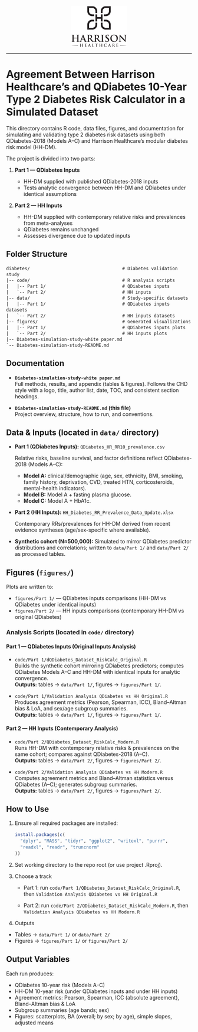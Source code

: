 <div align="center">
  <img src="../../../assets/harrison-logo.jpg" alt="Harrison Healthcare Logo" width="150">
</div>

---

# Agreement Between Harrison Healthcare’s and QDiabetes 10-Year Type 2 Diabetes Risk Calculator in a Simulated Dataset

This directory contains R code, data files, figures, and documentation for simulating and validating type 2 diabetes risk datasets using both QDiabetes-2018 (Models A–C) and Harrison Healthcare’s modular diabetes risk model (HH-DM).  

The project is divided into two parts:

1. **Part 1 — QDiabetes Inputs**
   - HH-DM supplied with published QDiabetes-2018 inputs
   - Tests analytic convergence between HH-DM and QDiabetes under identical assumptions

2. **Part 2 — HH Inputs**
   - HH-DM supplied with contemporary relative risks and prevalences from meta-analyses
   - QDiabetes remains unchanged
   - Assesses divergence due to updated inputs



## Folder Structure
```text
diabetes/                                   # Diabetes validation study
|-- code/                                   # R analysis scripts
|   |-- Part 1/                             # QDiabetes inputs
|   `-- Part 2/                             # HH inputs
|-- data/                                   # Study-specific datasets
|   |-- Part 1/                             # QDiabetes inputs datasets
|   `-- Part 2/                             # HH inputs datasets
|-- figures/                                # Generated visualizations
|   |-- Part 1/                             # QDiabetes inputs plots
|   `-- Part 2/                             # HH inputs plots
|-- Diabetes-simulation-study-white paper.md
`-- Diabetes-simulation-study-README.md
```

## Documentation

- **`Diabetes-simulation-study-white paper.md`**  
  Full methods, results, and appendix (tables & figures). Follows the CHD style with a logo, title, author list, date, TOC, and consistent section headings.

- **`Diabetes-simulation-study-README.md` (this file)**  
  Project overview, structure, how to run, and conventions.


## Data & Inputs (located in `data/` directory)

- **Part 1 (QDiabetes Inputs):**
`QDiabetes_HR_RR10_prevalence.csv`

  Relative risks, baseline survival, and factor definitions reflect QDiabetes-2018 (Models A–C):
  - **Model A:** clinical/demographic (age, sex, ethnicity, BMI, smoking, family history, deprivation, CVD, treated HTN, corticosteroids, mental-health indicators).
  - **Model B:** Model A + fasting plasma glucose.
  - **Model C:** Model A + HbA1c.

- **Part 2 (HH Inputs):**
  `HH_Diabetes_RR_Prevalence_Data_Update.xlsx`

  Contemporary RRs/prevalences for HH-DM derived from recent evidence syntheses (age/sex-specific where available).

- **Synthetic cohort (N≈500,000):**
  Simulated to mirror QDiabetes predictor distributions and correlations; written to `data/Part 1/` and `data/Part 2/` as processed tables.


## Figures (`figures/`)

Plots are written to:

- `figures/Part 1/` — QDiabetes inputs comparisons (HH-DM vs QDiabetes under identical inputs)  
- `figures/Part 2/` — HH inputs comparisons (contemporary HH-DM vs original QDiabetes)


### Analysis Scripts (located in `code/` directory)

#### Part 1 — QDiabetes Inputs (Original Inputs Analysis)
- `code/Part 1/dQDiabetes_Dataset_RiskCalc_Original.R`  
  Builds the synthetic cohort mirroring QDiabetes predictors; computes QDiabetes Models A–C and HH-DM with identical inputs for analytic convergence.  
  **Outputs:** tables → `data/Part 1/`, figures → `figures/Part 1/`.

- `code/Part 1/Validation Analysis QDiabetes vs HH Original.R`  
  Produces agreement metrics (Pearson, Spearman, ICC), Bland–Altman bias & LoA, and sex/age subgroup summaries.  
  **Outputs:** tables → `data/Part 1/`, figures → `figures/Part 1/`.

#### Part 2 — HH Inputs (Contemporary Analysis)
- `code/Part 2/QDiabetes_Dataset_RiskCalc_Modern.R`  
  Runs HH-DM with contemporary relative risks & prevalences on the same cohort; compares against QDiabetes-2018 (A–C).  
  **Outputs:** tables → `data/Part 2/`, figures → `figures/Part 2/`.

- `code/Part 2/Validation Analysis QDiabetes vs HH Modern.R`  
  Computes agreement metrics and Bland–Altman statistics versus QDiabetes (A–C); generates subgroup summaries.  
  **Outputs:** tables → `data/Part 2/`, figures → `figures/Part 2/`.
  

## How to Use

1. Ensure all required packages are installed:
   ```R
   install.packages(c(
     "dplyr", "MASS", "tidyr", "ggplot2", "writexl", "purrr",
     "readxl", "readr", "truncnorm"
   ))
   ```
2. Set working directory to the repo root (or use project .Rproj).

3. Choose a track

   - Part 1: run `code/Part 1/QDiabetes_Dataset_RiskCalc_Original.R`, then `Validation Analysis QDiabetes vs HH Original.R`

   - Part 2: run `code/Part 2/QDiabetes_Dataset_RiskCalc_Modern.R`, then `Validation Analysis QDiabetes vs HH Modern.R`

4. Outputs

  - Tables → `data/Part 1/` or `data/Part 2/`
  - Figures → `figures/Part 1/` or `figures/Part 2/`


## Output Variables

Each run produces:
- QDiabetes 10-year risk (Models A–C)
- HH-DM 10-year risk (under QDiabetes inputs and under HH inputs)
- Agreement metrics: Pearson, Spearman, ICC (absolute agreement), Bland–Altman bias & LoA
- Subgroup summaries (age bands; sex)
- Figures: scatterplots, BA (overall; by sex; by age), simple slopes, adjusted means

